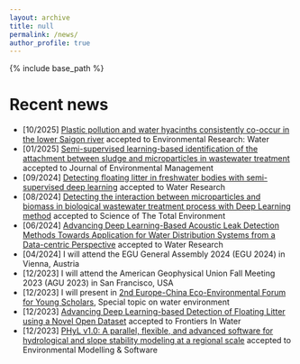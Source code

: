 ```yaml
---
layout: archive
title: null
permalink: /news/
author_profile: true
---
```

{% include base_path %}
# Recent news
- [10/2025] [Plastic pollution and water hyacinths consistently co-occur in the lower Saigon river](https://doi.org/10.1088/3033-4942/ae10d7) accepted to Environmental Research: Water
- [01/2025] [Semi-supervised learning-based identification of the attachment between sludge and microparticles in wastewater treatment](https://doi.org/10.1016/j.jenvman.2025.124268) accepted to Journal of Environmental Management
- [09/2024] [Detecting floating litter in freshwater bodies with semi-supervised deep learning](https://doi.org/10.1016/j.watres.2024.122405) accepted to Water Research
- [08/2024] [Detecting the interaction between microparticles and biomass in biological wastewater treatment process with Deep Learning method](https://doi.org/10.1016/j.scitotenv.2024.175813) accepted to Science of The Total Environment
- [06/2024] [Advancing Deep Learning-Based Acoustic Leak Detection Methods Towards Application for Water Distribution Systems from a Data-centric Perspective](https://doi.org/10.1016/j.watres.2024.121999) accepted to Water Research
- [04/2024] I will attend the EGU General Assembly 2024 (EGU 2024) in Vienna, Austria
- [12/2023] I will attend the American Geophysical Union Fall Meeting 2023 (AGU 2023) in San Francisco, USA
- [12/2023] I will present in [2nd Europe-China Eco-Environmental Forum for Young Scholars](https://eu-cnees.com/english), Special topic on water environment
- [12/2023] [Advancing Deep Learning-based Detection of Floating Litter using a Novel Open Dataset](https://www.frontiersin.org/journals/water/articles/10.3389/frwa.2023.1298465/abstract) accepted to Frontiers In Water
- [12/2023] [PHyL v1.0: A parallel, flexible, and advanced software for hydrological and slope stability modeling at a regional scale](https://doi.org/10.1016/j.envsoft.2023.105882) accepted to Environmental Modelling & Software